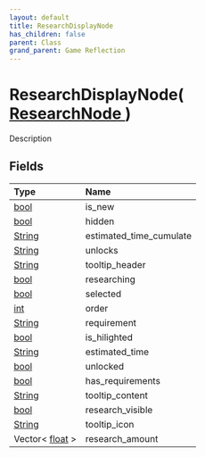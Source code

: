 ```yaml
---
layout: default
title: ResearchDisplayNode
has_children: false
parent: Class
grand_parent: Game Reflection
---
```

# ResearchDisplayNode( [ ResearchNode ](/docs/game-reflection/classes/research_node) )
Description 

## Fields

| Type | Name |
|:-------------|:--------------|
| [bool](/docs/game-reflection/components/bool) | is_new |
| [bool](/docs/game-reflection/components/bool) | hidden |
| [String](/docs/game-reflection/components/string) | estimated_time_cumulate |
| [String](/docs/game-reflection/components/string) | unlocks |
| [String](/docs/game-reflection/components/string) | tooltip_header |
| [bool](/docs/game-reflection/components/bool) | researching |
| [bool](/docs/game-reflection/components/bool) | selected |
| [int](/docs/game-reflection/enums/int) | order |
| [String](/docs/game-reflection/components/string) | requirement |
| [bool](/docs/game-reflection/components/bool) | is_hilighted |
| [String](/docs/game-reflection/components/string) | estimated_time |
| [bool](/docs/game-reflection/components/bool) | unlocked |
| [bool](/docs/game-reflection/components/bool) | has_requirements |
| [String](/docs/game-reflection/components/string) | tooltip_content |
| [bool](/docs/game-reflection/components/bool) | research_visible |
| [String](/docs/game-reflection/components/string) | tooltip_icon |
| Vector< [float](/docs/game-reflection/components/float) > | research_amount |

